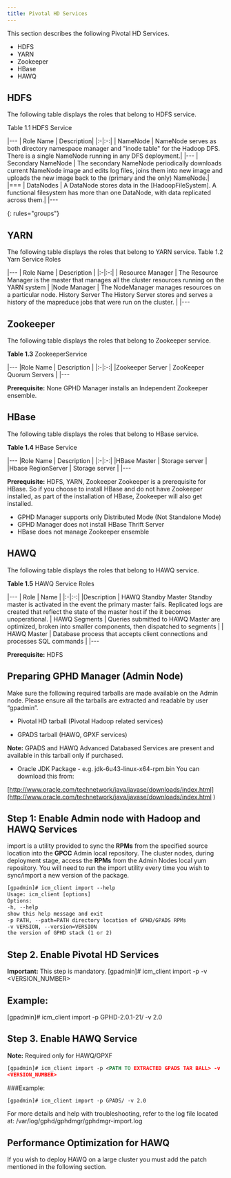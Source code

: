 ```yaml
---
title: Pivotal HD Services
---
```


This section describes the following Pivotal HD Services.

* HDFS
* YARN
* Zookeeper
* HBase
* HAWQ

HDFS
----

The following table displays the roles that belong to HDFS service.

Table 1.1 HDFS Service

|---
| Role Name | Description|
|:-|:-:|
| NameNode  | NameNode serves as both directory namespace manager and "inode table" for the Hadoop DFS. There is a single NameNode running in any DFS deployment.|
|---
| Secondary NameNode | The secondary NameNode periodically downloads current NameNode image and edits log files, joins them into new image and uploads the new image back to the (primary and the only) NameNode.|
|===
| DataNodes | A DataNode stores data in the [HadoopFileSystem]. A functional filesystem has more than one DataNode, with data replicated across them.|
|---

{: rules="groups"}

YARN
----
The following table displays the roles that belong to YARN service.
Table 1.2 Yarn Service Roles

|---
| Role Name | Description |
|:-|:-:|
| Resource Manager | The Resource Manager is the master that manages all the cluster resources running on the YARN system |
|Node Manager | The NodeManager manages resources on a particular node. History Server The History Server stores and serves a history of the mapreduce jobs that were run on the cluster. |
|---

Zookeeper
---------
The following table displays the roles that belong to Zookeeper service.

**Table 1.3** ZookeeperService

|---
|Role Name | Description |
|:-|:-:|
|Zookeeper Server | ZooKeeper Quorum Servers |
|---

**Prerequisite:** None
GPHD Manager installs an Independent Zookeeper ensemble.

HBase
-----
The following table displays the roles that belong to HBase service.

**Table 1.4** HBase Service

|---
|Role Name | Description |
|:-|:-:|
|HBase Master | Storage server |
|Hbase RegionServer | Storage server |
|---

**Prerequisite:** HDFS, YARN, Zookeeper
Zookeeper is a prerequisite for HBase. So if you choose to install HBase and do not
have Zookeeper installed, as part of the installation of HBase, Zookeeper will also get
installed.

* GPHD Manager supports only Distributed Mode (Not Standalone Mode)
* GPHD Manager does not install HBase Thrift Server
* HBase does not manage Zookeeper ensemble


HAWQ
----
The following table displays the roles that belong to HAWQ service.

**Table 1.5** HAWQ Service Roles

|---
| Role | Name |
|:-|:-:|
|Description | HAWQ Standby Master Standby master is activated in the event the primary master fails. Replicated logs are created that reflect the state of the master host if the it becomes unoperational. 
| HAWQ Segments | Queries submitted to HAWQ Master are optimized, broken into smaller components, then dispatched to segments |
| HAWQ Master | Database process that accepts client connections and processes SQL commands |
|---

**Prerequisite:** HDFS

Preparing GPHD Manager (Admin Node)
-----------------------------------
Make sure the following required tarballs are made available on the Admin node.
Please ensure all the tarballs are extracted and readable by user “gpadmin”.

* Pivotal HD tarball (Pivotal Hadoop related services)

* GPADS tarball (HAWQ, GPXF services)

**Note:** GPADS and HAWQ Advanced Databased Services are present and available in this
tarball only if purchased.
* Oracle JDK Package - e.g. jdk-6u43-linux-x64-rpm.bin You can download this
from:

[http://www.oracle.com/technetwork/java/javase/downloads/index.html](http://www.oracle.com/technetwork/java/javase/downloads/index.html )


Step 1: Enable Admin node with Hadoop and HAWQ Services
-------------------------------------------------------
import is a utility provided to sync the **RPMs** from the specified source location into
the **GPCC** Admin local repository. The cluster nodes, during deployment stage, access
the **RPMs** from the Admin Nodes local yum repository. You will need to run the
import utility every time you wish to sync/import a new version of the package.

```xml
[gpadmin]# icm_client import --help
Usage: icm_client [options]
Options:
-h, --help
show this help message and exit
-p PATH, --path=PATH directory location of GPHD/GPADS RPMs
-v VERSION, --version=VERSION
the version of GPHD stack (1 or 2)
```
Step 2. Enable Pivotal HD Services
----------------------------------

**Important:** This step is mandatory.
[gpadmin]# icm_client import -p <PATH TO EXTRACTED GPHD TAR
BALL> -v <VERSION_NUMBER>

Example:
--------
[gpadmin]# icm_client import -p GPHD-2.0.1-21/ -v 2.0

Step 3. Enable HAWQ Service
---------------------------
**Note:** Required only for HAWQ/GPXF
```xml
[gpadmin]# icm_client import -p <PATH TO EXTRACTED GPADS TAR BALL> -v
<VERSION_NUMBER>
```
###Example:

```xml
[gpadmin]# icm_client import -p GPADS/ -v 2.0
```
For more details and help with troubleshooting, refer to the log file located at:
/var/log/gphd/gphdmgr/gphdmgr-import.log

Performance Optimization for HAWQ
---------------------------------
If you wish to deploy HAWQ on a large cluster you must add the patch mentioned in
the following section.

